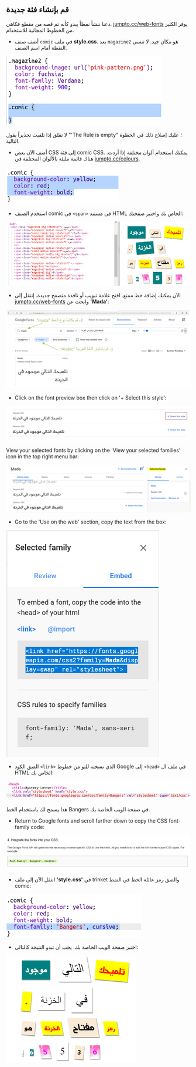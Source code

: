 ## قم بإنشاء فئة جديدة

دعنا ننشأ نمطاً يبدو كأنه تم قصه من مقطع فكاهي. <a href="http://jumpto.cc/web-fonts" target="_blank">jumpto.cc/web-fonts</a> يوفر الكثير من الخطوط المجانية للاستخدام.

+ أضف صنف `comic` في ملف **style.css**. بعد `magazine2` هو مكان جيد. لا تنسى النقطة أمام اسم الصنف. 

![لقطة الشاشة](images/letter-comic1.png)

لا تقلق إذا تلقيت تحذيراً يقول "'The Rule is empty" ؛ عليك إصلاح ذلك في الخطوة التالية.

+ أضف الآن بعض CSS إلى فئة comic CSS. يمكنك استخدام ألوان مختلفة إذا أردت. هناك قائمة مليئة بالألوان المختلفة في <a href="http://jumpto.cc/colours" target="_blank">jumpto.cc/colours</a>.

![لقطة الشاشة](images/letter-comic2.png)

+ استخدم الصنف comic في `<span>` في مستند HTML الخاص بك واختبر صفحتك:

![لقطة الشاشة](images/letter-comic-output.png)

+ الآن يمكنك إضافة خط ممتع. افتح علامة تبويب أو نافذة متصفح جديدة. إنتقل إلى <a href="http://jumpto.cc/web-fonts" target="_blank">jumpto.cc/web-fonts</a> وابحث عن **'Mada'**:

![لقطة الشاشة](images/letter-gfonts-1-annotated.png)

+ Click on the font preview box then click on '+ Select this style':

![لقطة الشاشة](images/letter-gfonts-2-annotated.png)

View your selected fonts by clicking on the 'View your selected families' icon in the top right menu bar:

![لقطة الشاشة](images/letter-gfonts-3.png)

+ Go to the 'Use on the web' section, copy the text from the <link />
    box:

![لقطة الشاشة](images/letter-gfonts-4.png)

+ الصق الكود `<link>` الذي نسخته للتو من خطوط Google إلى `<head>` في ملف ال HTML الخاص بك:

![لقطة الشاشة](images/letter-fonts-head.png)

هذا يسمح لك باستخدام الخط Bangers في صفحة الويب الخاصة بك.

+ Return to Google fonts and scroll further down to copy the CSS font-family code:

![لقطة الشاشة](images/letter-fonts-bangers.png)

+ انتقل الآن إلى ملف **'style.css'** في trinket والصق رمز عائلة الخط في النمط comic:

![لقطة الشاشة](images/letter-fonts-comic.png)

+ اختبر صفحة الويب الخاصة بك. يجب أن تبدو النتيجة كالتالي: 

![لقطة الشاشة](images/letter-fonts-output.png)